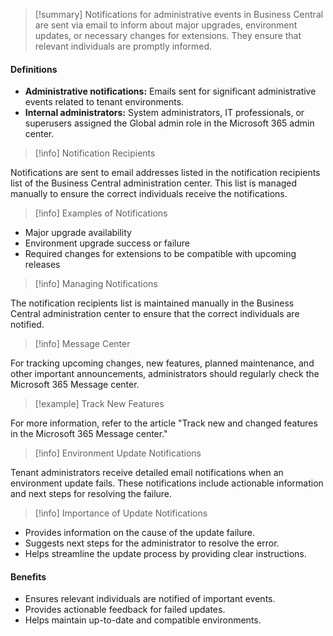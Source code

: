 > [!summary] 
> Notifications for administrative events in Business Central are sent via email to inform about major upgrades, environment updates, or necessary changes for extensions. They ensure that relevant individuals are promptly informed.

#### Definitions

- **Administrative notifications:** Emails sent for significant administrative events related to tenant environments.
- **Internal administrators:** System administrators, IT professionals, or superusers assigned the Global admin role in the Microsoft 365 admin center.

> [!info] Notification Recipients

Notifications are sent to email addresses listed in the notification recipients list of the Business Central administration center. This list is managed manually to ensure the correct individuals receive the notifications.

> [!info] Examples of Notifications

- Major upgrade availability
- Environment upgrade success or failure
- Required changes for extensions to be compatible with upcoming releases

> [!info] Managing Notifications

The notification recipients list is maintained manually in the Business Central administration center to ensure that the correct individuals are notified.

> [!info] Message Center

For tracking upcoming changes, new features, planned maintenance, and other important announcements, administrators should regularly check the Microsoft 365 Message center.

> [!example] Track New Features

For more information, refer to the article "Track new and changed features in the Microsoft 365 Message center."

> [!info] Environment Update Notifications

Tenant administrators receive detailed email notifications when an environment update fails. These notifications include actionable information and next steps for resolving the failure.

> [!info] Importance of Update Notifications

- Provides information on the cause of the update failure.
- Suggests next steps for the administrator to resolve the error.
- Helps streamline the update process by providing clear instructions.

#### Benefits

- Ensures relevant individuals are notified of important events.
- Provides actionable feedback for failed updates.
- Helps maintain up-to-date and compatible environments.